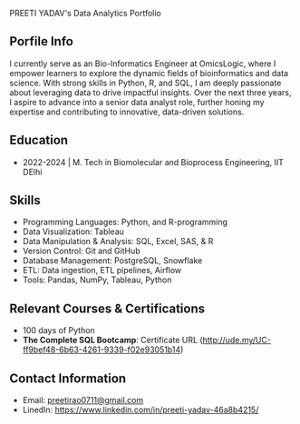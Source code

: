 PREETI YADAV's Data Analytics Portfolio

## Porfile Info
I currently serve as an Bio-Informatics Engineer at OmicsLogic, where I empower learners to explore the dynamic fields of bioinformatics and data science. 
With strong skills in Python, R, and SQL, I am deeply passionate about leveraging data to drive impactful insights. Over the next three years, I aspire to advance into a senior data analyst role, further honing my expertise and contributing to innovative, data-driven solutions.

## Education
- 2022-2024 | M. Tech in Biomolecular and Bioprocess Engineering, IIT DElhi

## Skills
- Programming Languages: Python, and R-programming 		
- Data Visualization: Tableau
- Data Manipulation & Analysis: SQL, Excel, SAS, & R
- Version Control: Git and GitHub
- Database Management: PostgreSQL, Snowflake
- ETL: Data ingestion, ETL pipelines, Airflow
- Tools: Pandas, NumPy, Tableau, Python

## Relevant Courses & Certifications
- 100 days of Python
- **The Complete SQL Bootcamp**: Certificate URL (http://ude.my/UC-ff9bef48-6b63-4261-9339-f02e93051b14)

## Contact Information
- Email: preetirao0711@gmail.com
- LinedIn: https://www.linkedin.com/in/preeti-yadav-46a8b4215/

